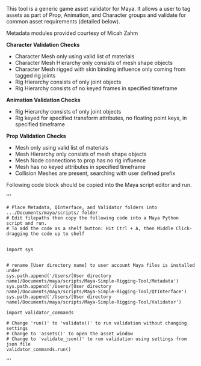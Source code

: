 This tool is a generic game asset validator for Maya. It allows a user to tag assets as part of Prop, Animation, and Character groups and validate for common asset requirements (detailed below).

Metadata modules provided courtesy of Micah Zahm

**Character Validation Checks**
  - Character Mesh only using valid list of materials
  - Character Mesh Hierarchy only consists of mesh shape objects
  - Character Mesh rigged with skin binding influence only coming from tagged rig joints
  - Rig Hierarchy consists of only joint objects
  - Rig Hierarchy consists of no keyed frames in specified timeframe

**Animation Validation Checks**
  - Rig Hierarchy consists of only joint objects
  - Rig keyed for specified transform attributes, no floating point keys, in specified timeframe

**Prop Validation Checks**
  - Mesh only using valid list of materials
  - Mesh Hierarchy only consists of mesh shape objects
  - Mesh Node connections to prop has no rig influence
  - Mesh has no keyed attributes in specified timeframe
  - Collision Meshes are present, searching with user defined prefix

Following code block should be copied into the Maya script editor and run.

'''
    
    # Place Metadata, QInterface, and Validator folders into .../Documents/maya/scripts/ folder
    # Edit filepaths then copy the following code into a Maya Python script and run.
    # To add the code as a shelf button: Hit Ctrl + A, then Middle Click-dragging the code up to shelf
    
    
    import sys
    
    
    # rename [User directory name] to user account Maya files is installed under
    sys.path.append('/Users/[User directory name]/Documents/maya/scripts/Maya-Simple-Rigging-Tool/Metadata')
    sys.path.append('/Users/[User directory name]/Documents/maya/scripts/Maya-Simple-Rigging-Tool/QtInterface')
    sys.path.append('/Users/[User directory name]/Documents/maya/scripts/Maya-Simple-Rigging-Tool/Validator')
    
    import validator_commands
    
    # Change 'run()' to 'validate()' to run validation without changing settings
    # Change to 'assets()' to open the asset window
    # Change to 'validate_json()' to run validation using settings from json file
    validator_commands.run()

'''